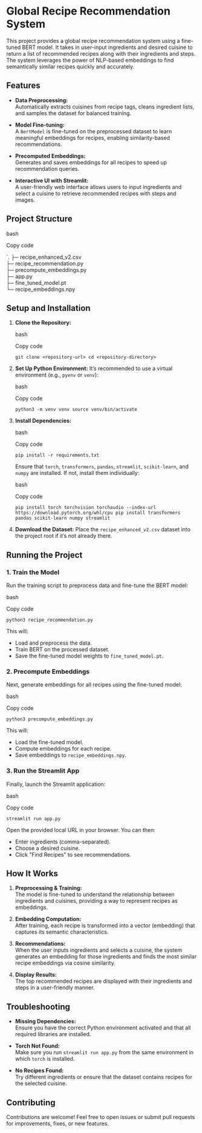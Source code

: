 
# Global Recipe Recommendation System

This project provides a global recipe recommendation system using a fine-tuned BERT model. It takes in user-input ingredients and desired cuisine to return a list of recommended recipes along with their ingredients and steps. The system leverages the power of NLP-based embeddings to find semantically similar recipes quickly and accurately.

## Features

-   **Data Preprocessing:**  
    Automatically extracts cuisines from recipe tags, cleans ingredient lists, and samples the dataset for balanced training.
    
-   **Model Fine-tuning:**  
    A  `BertModel`  is fine-tuned on the preprocessed dataset to learn meaningful embeddings for recipes, enabling similarity-based recommendations.
    
-   **Precomputed Embeddings:**  
    Generates and saves embeddings for all recipes to speed up recommendation queries.
    
-   **Interactive UI with Streamlit:**  
    A user-friendly web interface allows users to input ingredients and select a cuisine to retrieve recommended recipes with steps and images.
    

## Project Structure

bash

Copy code

`.
├─ recipe_enhanced_v2.csv          
├─ recipe_recommendation.py       
├─ precompute_embeddings.py        
├─ app.py                          
├─ fine_tuned_model.pt             
└─ recipe_embeddings.npy            

## Setup and Installation

1.  **Clone the Repository:**
    
    bash
    
    Copy code
    
    `git clone <repository-url>
    cd <repository-directory>` 
    
2.  **Set Up Python Environment:**  It’s recommended to use a virtual environment (e.g.,  `pyenv`  or  `venv`):
    
    bash
    
    Copy code
    
    `python3 -m venv venv
    source venv/bin/activate` 
    
3.  **Install Dependencies:**
    
    bash
    
    Copy code
    
    `pip install -r requirements.txt` 
    
    Ensure that  `torch`,  `transformers`,  `pandas`,  `streamlit`,  `scikit-learn`, and  `numpy`  are installed. If not, install them individually:
    
    bash
    
    Copy code
    
    `pip install torch torchvision torchaudio --index-url https://download.pytorch.org/whl/cpu
    pip install transformers pandas scikit-learn numpy streamlit` 
    
4.  **Download the Dataset:**  Place the  `recipe_enhanced_v2.csv`  dataset into the project root if it’s not already there.
    

## Running the Project

### 1. Train the Model

Run the training script to preprocess data and fine-tune the BERT model:

bash

Copy code

`python3 recipe_recommendation.py` 

This will:

-   Load and preprocess the data.
-   Train BERT on the processed dataset.
-   Save the fine-tuned model weights to  `fine_tuned_model.pt`.

### 2. Precompute Embeddings

Next, generate embeddings for all recipes using the fine-tuned model:

bash

Copy code

`python3 precompute_embeddings.py` 

This will:

-   Load the fine-tuned model.
-   Compute embeddings for each recipe.
-   Save embeddings to  `recipe_embeddings.npy`.

### 3. Run the Streamlit App

Finally, launch the Streamlit application:

bash

Copy code

`streamlit run app.py` 

Open the provided local URL in your browser. You can then:

-   Enter ingredients (comma-separated).
-   Choose a desired cuisine.
-   Click "Find Recipes" to see recommendations.

## How It Works

1.  **Preprocessing & Training:**  
    The model is fine-tuned to understand the relationship between ingredients and cuisines, providing a way to represent recipes as embeddings.
    
2.  **Embedding Computation:**  
    After training, each recipe is transformed into a vector (embedding) that captures its semantic characteristics.
    
3.  **Recommendations:**  
    When the user inputs ingredients and selects a cuisine, the system generates an embedding for those ingredients and finds the most similar recipe embeddings via cosine similarity.
    
4.  **Display Results:**  
    The top recommended recipes are displayed with their ingredients and steps in a user-friendly manner.

## Troubleshooting

-   **Missing Dependencies:**  
    Ensure you have the correct Python environment activated and that all required libraries are installed.
    
-   **Torch Not Found:**  
    Make sure you run  `streamlit run app.py`  from the same environment in which  `torch`  is installed.
    
-   **No Recipes Found:**  
    Try different ingredients or ensure that the dataset contains recipes for the selected cuisine.
    

## Contributing

Contributions are welcome! Feel free to open issues or submit pull requests for improvements, fixes, or new features.

